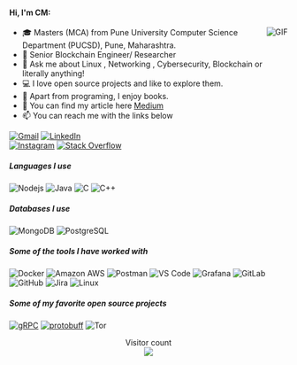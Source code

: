 
#### Hi, I'm CM:
  <img align="right" alt="GIF" src="https://i.pinimg.com/originals/e4/26/70/e426702edf874b181aced1e2fa5c6cde.gif" />

- 🎓 Masters (MCA) from Pune University Computer Science Department (PUCSD), Pune, Maharashtra.
- :test_tube: Senior Blockchain Engineer/ Researcher 
- :speech_balloon: Ask me about Linux , Networking , Cybersecurity, Blockchain or literally anything!
- :computer: I love open source projects and like to explore them.
- :book: Apart from programing, I enjoy books.
- :speech_balloon: You can find my article here [Medium](https://cmjagtap.medium.com)
- :mailbox: You can reach me with the links below

[![Gmail](https://img.shields.io/badge/-GMAIL-D14836?style=for-the-badge&logo=gmail&logoColor=white)](mailto:cmjagtap1@gmail.com)
[![LinkedIn](https://img.shields.io/badge/-LINKEDIN-0077B5?style=for-the-badge&logo=linkedin&logoColor=white)](https://www.linkedin.com/in/chandramohan-jagtap)  
[![Instagram](https://img.shields.io/badge/Instagram-%23E4405F.svg?&style=for-the-badge&logo=instagram&logoColor=white)](https://www.instagram.com/i_cmjagtap)
    <a href="https://stackoverflow.com/users/11099804/cm-jagtap" target="_blank"><img alt="Stack Overflow" src="https://img.shields.io/badge/-Stack%20Overflow-FE7A16?style=flat-square&logo=Stack-Overflow&logoColor=white"></a>


##### Languages I use

![Nodejs](https://img.shields.io/badge/-Nodejs-black?style=flat-square&logo=Node.js)
![Java](https://img.shields.io/badge/-java-E34A86?style=flat-square&logo=java)
![C](https://img.shields.io/badge/C-%2300599C.svg?&style=for-the-badge&logo=C&logoColor=white")
![C++](https://img.shields.io/badge/C++-%2300599C.svg?&style=for-the-badge&logo=C++&logoColor=white")

##### Databases I use
![MongoDB](https://img.shields.io/badge/-MongoDB-black?style=flat-square&logo=mongodb)
![PostgreSQL](https://img.shields.io/badge/-PostgreSQL-336791?style=flat-square&logo=postgresql)
 

##### Some of the tools I have worked with


![Docker](https://img.shields.io/badge/-Docker-black?style=flat-square&logo=docker)
![Amazon AWS](https://img.shields.io/badge/Amazon%20AWS-232F3E?style=flat-square&logo=amazon-aws)
![Postman](https://img.shields.io/badge/Postman-black?style=flat-square&logo=postman)
![VS Code](https://img.shields.io/badge/-VS%20Code-007ACC?style=flat-square&logo=visual-studio-code)
![Grafana](https://img.shields.io/badge/Grafana-black?style=flat-square&logo=grafana)
![GitLab](https://img.shields.io/badge/GitLab-%23FCA121.svg?&style=for-the-badge&logo=GitLab&logoColor=white"&link=https://github.com/cmjagtap)
![GitHub](https://img.shields.io/badge/GitHub-%23181717.svg?&style=for-the-badge&logo=GitHub&logoColor=white"&link=https://github.com/cmjagtap)
![Jira](https://img.shields.io/badge/Jira-%230052CC.svg?&style=for-the-badge&logo=Jira&logoColor=white")
![Linux](https://img.shields.io/badge/Linux-%23FCC624.svg?&style=for-the-badge&logo=Linux&logoColor=white")


##### Some of my favorite open source projects

[![gRPC](https://img.shields.io/badge/-gRPC-444444?style=flat&logoColor=175DDC)](https://github.com/grpc/grpc)
[![protobuff](https://img.shields.io/badge/-Protobuff-444444?style=flat&logoColor=175DDC)](https://github.com/protocolbuffers/protobuf)
![Tor](https://img.shields.io/badge/Tor-%237E4798.svg?&style=for-the-badge&logo=Tor&logoColor=white")

<p align="center"> 
  Visitor count<br>
  <img src="https://profile-counter.glitch.me/cmjagtap/count.svg" />
</p>

